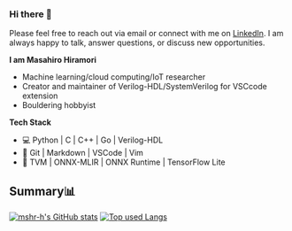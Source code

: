 ### Hi there 👋

Please feel free to reach out via email or connect with me on [LinkedIn](https://www.linkedin.com/in/masahiro-hiramori-63b992167/). I am always happy to talk, answer questions, or discuss new opportunities.

**I am Masahiro Hiramori**

- Machine learning/cloud computing/IoT researcher
- Creator and maintainer of Verilog-HDL/SystemVerilog for VSCcode extension
- Bouldering hobbyist

**Tech Stack**

- 💻  Python | C | C++ | Go | Verilog-HDL
- 🔧  Git | Markdown | VSCode | Vim
- 🤖 TVM | ONNX-MLIR | ONNX Runtime | TensorFlow Lite

## Summary📊

[![mshr-h's GitHub stats](https://github-readme-stats.vercel.app/api?username=mshr-h&count_private=true&show_icons=true&theme=tokyonight)](https://github.com/mshr-h/)
[![Top used Langs](https://github-readme-stats.vercel.app/api/top-langs/?username=mshr-h&layout=compact&theme=tokyonight)](https://github.com/mshr-h/)
